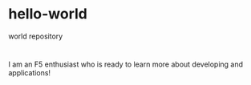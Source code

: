 # hello-world
world repository
#
I am an F5 enthusiast who is ready to learn more about developing and applications!
